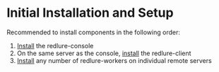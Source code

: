 # Initial Installation and Setup

Recommended to install components in the following order:
1. [Install](https://docs.redlure.io/redlure-console/Installation.html) the redlure-console
2. On the same server as the console, [install](https://docs.redlure.io/redlure-client/Installation.html) the redlure-client
3. [Install](https://docs.redlure.io/redlure-worker/Installation.html) any number of redlure-workers on individual remote servers

